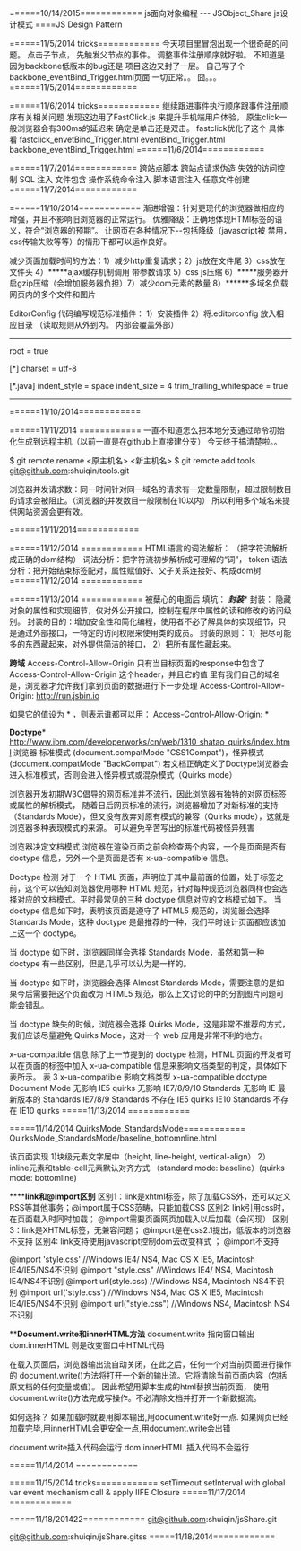 ﻿======10/14/2015============
js面向对象编程 --- JSObject_Share
js设计模式  ====JS Design Pattern

======11/5/2014 tricks============
今天项目里冒泡出现一个很奇葩的问题。 
点击子节点， 先触发父节点的事件。
调整事件注册顺序就好啦。 不知道是因为backbone低版本的bug还是 项目这边又封了一层。
自己写了个backbone_eventBind_Trigger.html页面 一切正常。。 囧。。。
======11/5/2014============

======11/6/2014 tricks============
继续跟进事件执行顺序跟事件注册顺序有关相关问题
发现这边用了FastClick.js 来提升手机端用户体验， 原生click一般浏览器会有300ms的延迟来
确定是单击还是双击。 
fastclick优化了这个 具体看 
fastclick_envetBind_Trigger.html
eventBind_Trigger.html
backbone_eventBind_Trigger.html
======11/6/2014============

======11/7/2014============
跨站点脚本
跨站点请求伪造
失效的访问控制
SQL 注入
文件包含
操作系统命令注入
脚本语言注入
任意文件创建
======11/7/2014============

======11/10/2014============
渐进增强：针对更现代的浏览器做相应的增强，并且不影响旧浏览器的正常运行。
优雅降级：正确地体现HTMl标签的语义，符合“浏览器的预期”。 让网页在各种情况下--包括降级（javascript被
禁用，css传输失败等等）的情形下都可以运作良好。 

减少页面加载时间的方法：1）减少http重复请求；2）js放在文件尾 3）css放在文件头 4）*****ajax缓存机制调用 带参数请求
5）css js压缩 6）*****服务器开启gzip压缩（会增加服务器负担）7）减少dom元素的数量 8）******多域名负载网页内的多个文件和图片

EditorConfig 代码编写规范标准插件： 1）安装插件 2）将.editorconfig 放入相应目录  （读取规则从外到内。 内部会覆盖外部）
*********************************
root = true

[*]
charset = utf-8

[*.java]
indent_style = space
indent_size = 4
trim_trailing_whitespace = true
*********************************
======11/10/2014============

======11/11/2014 ============
一直不知道怎么把本地分支通过命令初始化生成到远程主机（以前一直是在github上直接建分支）
 今天终于搞清楚啦。。 

$ git remote rename <原主机名> <新主机名>
$ git remote add tools git@github.com:shuiqin/tools.git


浏览器并发请求数：同一时间针对同一域名的请求有一定数量限制，超过限制数目的请求会被阻止。（浏览器的并发数目一般限制在10以内）
  所以利用多个域名来提供网站资源会更有效。

======11/11/2014============


======11/12/2014 ============
HTML语言的词法解析： （把字符流解析成正确的dom结构）
词法分析：把字符流初步解析成可理解的“词”， token
语法分析：把开始结束标签配对，属性赋值好、父子关系连接好、构成dom树
======11/12/2014 ============

======11/13/2014 ============
被蘖心的电面后 填坑：
***封装****
封装： 隐藏对象的属性和实现细节，仅对外公开接口，控制在程序中属性的读和修改的访问级别。
封装的目的：增加安全性和简化编程，使用者不必了解具体的实现细节，只是通过外部接口，一特定的访问权限来使用类的成员。
封装的原则： 1）把尽可能多的东西藏起来，对外提供简洁的接口， 2）把所有属性藏起来。


****跨域****
Access-Control-Allow-Origin 
只有当目标页面的response中包含了Access-Control-Allow-Origin 这个header，并且它的值
里有我们自己的域名是，浏览器才允许我们拿到页面的数据进行下一步处理
Access-Control-Allow-Origin: http://run.jsbin.io

如果它的值设为 * ，则表示谁都可以用：
Access-Control-Allow-Origin: *


****Doctype***** http://www.ibm.com/developerworks/cn/web/1310_shatao_quirks/index.html
浏览器 标准模式 (document.compatMode  "CSS1Compat")，怪异模式 (document.compatMode  "BackCompat")
若文档正确定义了Doctype浏览器会进入标准模式，否则会进入怪异模式或混杂模式（Quirks mode）

浏览器开发初期W3C倡导的网页标准并不流行，因此浏览器有独特的对网页标签或属性的解析模式，
随着日后网页标准的流行，浏览器增加了对新标准的支持（Standards Mode），但又没有放弃对原有模式的兼容（Quirks mode），这就是浏览器多种表现模式的来源。
可以避免辛苦写出的标准代码被怪异残害

浏览器决定文档模式
浏览器在渲染页面之前会检查两个内容，一个是页面是否有 doctype 信息，另外一个是页面是否有 x-ua-compatible 信息。

Doctype 检测
对于一个 HTML 页面，<!DOCTYP >声明位于其中最前面的位置，处于<html>标签之前，这个<!DOCTYP >可以告知浏览器使用哪种 HTML 规范，针对每种规范浏览器同样也会选择对应的文档模式。平时最常见的三种 doctype 信息对应的文档模式如下。
当 doctype 信息如下时，表明该页面是遵守了 HTML5 规范的，浏览器会选择 Standards Mode，这种 doctype 是最推荐的一种，我们平时设计页面都应该加上这一个 doctype。
<!DOCTYPE html>
当 doctype 如下时，浏览器同样会选择 Standards Mode，虽然和第一种 doctype 有一些区别，但是几乎可以认为是一样的。
<!DOCTYPE HTML PUBLIC "-//W3C//DTD HTML 4.01//EN" "http://www.w3.org/TR/html4/strict.dtd">
当 doctype 如下时，浏览器会选择 Almost Standards Mode，需要注意的是如果今后需要把这个页面改为 HTML5 规范，那么上文讨论的<table>中的分割图片问题可能会错乱。
<!DOCTYPE HTML PUBLIC "-//W3C//DTD HTML 4.01 Transitional//EN" "http://www.w3.org/TR/html4/loose.dtd">
当 doctype 缺失的时候，浏览器会选择 Quirks Mode，这是非常不推荐的方式，我们应该尽量避免 Quirks Mode，这对一个 web 应用是非常不利的地方。

x-ua-compatible 信息
除了上一节提到的 doctype 检测，HTML 页面的开发者可以在页面的<head>标签中加入 x-ua-compatible 信息来影响文档类型的判定，具体如下表所示。
表 3 x-ua-compatible 影响文档类型
x-ua-compatible	doctype	Document Mode
<meta http-equiv="X-UA-Compatible" content="IE=5" >	无影响	IE5 quirks
<meta http-equiv="X-UA-Compatible" content="IE=7/8/9/10" >	无影响	IE7/8/9/10 Standards
<meta http-equiv="X-UA-Compatible" content="IE=Edge" >	无影响	IE 最新版本的 Standards
<meta http-equiv="X-UA-Compatible" content="IE=EmulateIE7/8/9" >	<!DOCTYPE html>	IE7/8/9 Standards
不存在	IE5 quirks
<meta http-equiv="X-UA-Compatible" content="IE=EmulateIE10" >	<!DOCTYPE html>	IE10 Standards
不存在	IE10 quirks
=====11/13/2014 ============


=====11/14/2014 QuirksMode_StandardsMode============
QuirksMode_StandardsMode/baseline_bottomnline.html

该页面实现 1)块级元素文字居中（height, line-height, vertical-align） 
2） inline元素和table-cell元素默认对齐方式 （standard mode: baseline）(quirks mode: bottomline)


************link和@import区别********
区别1：link是xhtml标签，除了加载CSS外，还可以定义RSS等其他事务；@import属于CSS范畴，只能加载CSS
区别2: link引用css时，在页面载入时同时加载； @import需要页面网页加载入以后加载（会闪现）
区别3：link是XHTML标签，无兼容问题； @import是在css2.1提出，低版本的浏览器不支持
区别4: link支持使用javascript控制dom去改变样式 ； @import不支持

@import 'style.css' //Windows IE4/ NS4, Mac OS X IE5, Macintosh IE4/IE5/NS4不识别
@import "style.css" //Windows IE4/ NS4, Macintosh IE4/NS4不识别
@import url(style.css) //Windows NS4, Macintosh NS4不识别
@import url('style.css') //Windows NS4, Mac OS X IE5, Macintosh IE4/IE5/NS4不识别
@import url("style.css") //Windows NS4, Macintosh NS4不识别


********Document.write和innerHTML方法******
document.write 指向窗口输出
dom.innerHTML 则是改变窗口中HTML代码

在载入页面后，浏览器输出流自动关闭，在此之后，任何一个对当前页面进行操作的
document.write()方法将打开一个新的输出流。它将清除当前页面内容（包括原文档的任何变量或值）。
因此希望用脚本生成的html替换当前页面， 使用document.write()方法完成写操作。不必清除文档并打开一个新数据流。

如何选择？
如果加载时就要用脚本输出,用document.write好一点.
如果网页已经加载完毕,用innerHTML会更安全一点,用document.write会出错

document.write插入代码会运行
dom.innerHTML 插入代码不会运行


=====11/14/2014 ============

=====11/15/2014 tricks============
setTimeout setInterval
with
global var
event mechanism
call & apply
IIFE
Closure
=====11/17/2014 ============

=====11/18/201422============
git@github.com:shuiqin/jsShare.git

git@github.com:shuiqin/jsShare.gitss
=====11/18/2014============